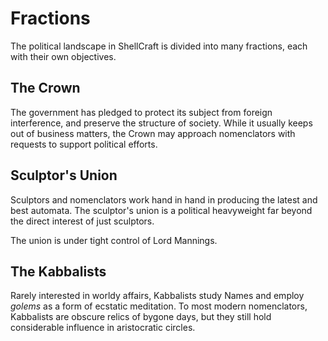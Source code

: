 # Fractions

The political landscape in ShellCraft is divided into many fractions, each with their own objectives.

## The Crown

The government has pledged to protect its subject from foreign interference, and preserve the structure of society. While it usually keeps out of business matters, the Crown may approach nomenclators with requests to support political efforts.

## Sculptor's Union

Sculptors and nomenclators work hand in hand in producing the latest and best automata. The sculptor's union is a political heavyweight far beyond the direct interest of just sculptors.

The union is under tight control of Lord Mannings.

## The Kabbalists

Rarely interested in worldy affairs, Kabbalists study Names and employ *golems* as a form of ecstatic meditation. To most modern nomenclators, Kabbalists are obscure relics of bygone days, but they still hold considerable influence in aristocratic circles.


